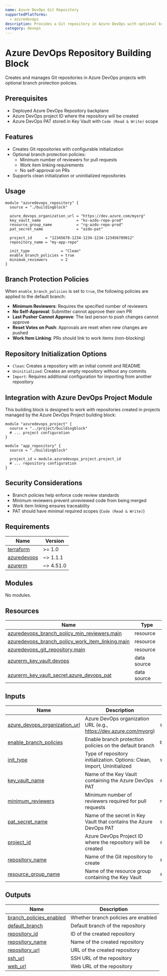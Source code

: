 ```yaml
---
name: Azure DevOps Git Repository
supportedPlatforms:
  - azuredevops
description: Provides a Git repository in Azure DevOps with optional branch protection policies
category: devops
---
```


# Azure DevOps Repository Building Block

Creates and manages Git repositories in Azure DevOps projects with optional branch protection policies.

## Prerequisites

- Deployed Azure DevOps Repository backplane
- Azure DevOps project ID where the repository will be created
- Azure DevOps PAT stored in Key Vault with `Code (Read & Write)` scope

## Features

- Creates Git repositories with configurable initialization
- Optional branch protection policies:
  - Minimum number of reviewers for pull requests
  - Work item linking requirements
  - No self-approval on PRs
- Supports clean initialization or uninitialized repositories

## Usage

```hcl
module "azuredevops_repository" {
  source = "./buildingblock"

  azure_devops_organization_url = "https://dev.azure.com/myorg"
  key_vault_name                = "kv-azdo-repo-prod"
  resource_group_name           = "rg-azdo-repo-prod"
  pat_secret_name               = "azdo-pat"

  project_id      = "12345678-1234-1234-1234-123456789012"
  repository_name = "my-app-repo"

  init_type              = "Clean"
  enable_branch_policies = true
  minimum_reviewers      = 2
}
```

## Branch Protection Policies

When `enable_branch_policies` is set to `true`, the following policies are applied to the default branch:

- **Minimum Reviewers**: Requires the specified number of reviewers
- **No Self-Approval**: Submitter cannot approve their own PR
- **Last Pusher Cannot Approve**: The last person to push changes cannot approve
- **Reset Votes on Push**: Approvals are reset when new changes are pushed
- **Work Item Linking**: PRs should link to work items (non-blocking)

## Repository Initialization Options

- `Clean`: Creates a repository with an initial commit and README
- `Uninitialized`: Creates an empty repository without any commits
- `Import`: Requires additional configuration for importing from another repository

## Integration with Azure DevOps Project Module

This building block is designed to work with repositories created in projects managed by the Azure DevOps Project building block:

```hcl
module "azuredevops_project" {
  source = "../project/buildingblock"
  # ... project configuration
}

module "app_repository" {
  source = "./buildingblock"

  project_id = module.azuredevops_project.project_id
  # ... repository configuration
}
```

## Security Considerations

- Branch policies help enforce code review standards
- Minimum reviewers prevent unreviewed code from being merged
- Work item linking ensures traceability
- PAT should have minimal required scopes (`Code (Read & Write)`)

<!-- BEGIN_TF_DOCS -->
## Requirements

| Name | Version |
|------|---------|
| <a name="requirement_terraform"></a> [terraform](#requirement\_terraform) | >= 1.0 |
| <a name="requirement_azuredevops"></a> [azuredevops](#requirement\_azuredevops) | ~> 1.1.1 |
| <a name="requirement_azurerm"></a> [azurerm](#requirement\_azurerm) | ~> 4.51.0 |

## Modules

No modules.

## Resources

| Name | Type |
|------|------|
| [azuredevops_branch_policy_min_reviewers.main](https://registry.terraform.io/providers/microsoft/azuredevops/latest/docs/resources/branch_policy_min_reviewers) | resource |
| [azuredevops_branch_policy_work_item_linking.main](https://registry.terraform.io/providers/microsoft/azuredevops/latest/docs/resources/branch_policy_work_item_linking) | resource |
| [azuredevops_git_repository.main](https://registry.terraform.io/providers/microsoft/azuredevops/latest/docs/resources/git_repository) | resource |
| [azurerm_key_vault.devops](https://registry.terraform.io/providers/hashicorp/azurerm/latest/docs/data-sources/key_vault) | data source |
| [azurerm_key_vault_secret.azure_devops_pat](https://registry.terraform.io/providers/hashicorp/azurerm/latest/docs/data-sources/key_vault_secret) | data source |

## Inputs

| Name | Description | Type | Default | Required |
|------|-------------|------|---------|:--------:|
| <a name="input_azure_devops_organization_url"></a> [azure\_devops\_organization\_url](#input\_azure\_devops\_organization\_url) | Azure DevOps organization URL (e.g., https://dev.azure.com/myorg) | `string` | n/a | yes |
| <a name="input_enable_branch_policies"></a> [enable\_branch\_policies](#input\_enable\_branch\_policies) | Enable branch protection policies on the default branch | `bool` | `true` | no |
| <a name="input_init_type"></a> [init\_type](#input\_init\_type) | Type of repository initialization. Options: Clean, Import, Uninitialized | `string` | `"Clean"` | no |
| <a name="input_key_vault_name"></a> [key\_vault\_name](#input\_key\_vault\_name) | Name of the Key Vault containing the Azure DevOps PAT | `string` | n/a | yes |
| <a name="input_minimum_reviewers"></a> [minimum\_reviewers](#input\_minimum\_reviewers) | Minimum number of reviewers required for pull requests | `number` | `2` | no |
| <a name="input_pat_secret_name"></a> [pat\_secret\_name](#input\_pat\_secret\_name) | Name of the secret in Key Vault that contains the Azure DevOps PAT | `string` | `"azdo-pat"` | no |
| <a name="input_project_id"></a> [project\_id](#input\_project\_id) | Azure DevOps Project ID where the repository will be created | `string` | n/a | yes |
| <a name="input_repository_name"></a> [repository\_name](#input\_repository\_name) | Name of the Git repository to create | `string` | n/a | yes |
| <a name="input_resource_group_name"></a> [resource\_group\_name](#input\_resource\_group\_name) | Name of the resource group containing the Key Vault | `string` | n/a | yes |

## Outputs

| Name | Description |
|------|-------------|
| <a name="output_branch_policies_enabled"></a> [branch\_policies\_enabled](#output\_branch\_policies\_enabled) | Whether branch policies are enabled |
| <a name="output_default_branch"></a> [default\_branch](#output\_default\_branch) | Default branch of the repository |
| <a name="output_repository_id"></a> [repository\_id](#output\_repository\_id) | ID of the created repository |
| <a name="output_repository_name"></a> [repository\_name](#output\_repository\_name) | Name of the created repository |
| <a name="output_repository_url"></a> [repository\_url](#output\_repository\_url) | URL of the created repository |
| <a name="output_ssh_url"></a> [ssh\_url](#output\_ssh\_url) | SSH URL of the repository |
| <a name="output_web_url"></a> [web\_url](#output\_web\_url) | Web URL of the repository |
<!-- END_TF_DOCS -->
